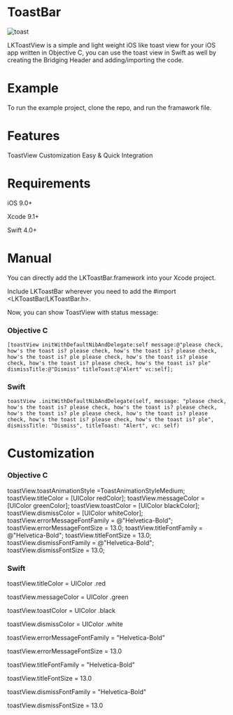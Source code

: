 # ToastBar

![toast](https://user-images.githubusercontent.com/26429027/44013042-cb03d998-9ee0-11e8-8d79-f74a54d9eb70.gif)

LKToastView is a simple and light weight iOS like toast view for your iOS app written in Objective C, you can use the toast view in Swift as well by creating the Bridging Header and adding/importing the code.

# Example
To run the example project, clone the repo, and run the framawork file.

# Features
 ToastView Customization
 Easy & Quick Integration

# Requirements
iOS 9.0+

Xcode 9.1+

Swift 4.0+

# Manual
You can directly add the LKToastBar.framework into your Xcode project.

Include LKToastBar wherever you need to add the #import <LKToastBar/LKToastBar.h>.


Now, you can show ToastView with status message:
### Objective C
    [toastView initWithDefaultNibAndDelegate:self message:@"please check, how's the toast is? please check, how's the toast is? please check, how's the toast is? ple please check, how's the toast is? please check, how's the toast is? please check, how's the toast is? ple" dismissTitle:@"Dismiss" titleToast:@"Alert" vc:self];
    
### Swift
    toastView .initWithDefaultNibAndDelegate(self, message: "please check, how's the toast is? please check, how's the toast is? please check, how's the toast is? ple please check, how's the toast is? please check, how's the toast is? please check, how's the toast is? ple", dismissTitle: "Dismiss", titleToast: "Alert", vc: self)


# Customization

### Objective C
toastView.toastAnimationStyle =ToastAnimationStyleMedium;
toastView.titleColor = [UIColor redColor];
toastView.messageColor = [UIColor greenColor];
toastView.toastColor = [UIColor blackColor];
toastView.dismissColor = [UIColor whiteColor];
toastView.errorMessageFontFamily = @"Helvetica-Bold";
toastView.errorMessageFontSize = 13.0;
toastView.titleFontFamily = @"Helvetica-Bold";
toastView.titleFontSize = 13.0;
toastView.dismissFontFamily = @"Helvetica-Bold";
toastView.dismissFontSize = 13.0;

### Swift

toastView.titleColor = UIColor .red

toastView.messageColor = UIColor .green

toastView.toastColor = UIColor .black

toastView.dismissColor = UIColor .white

toastView.errorMessageFontFamily = "Helvetica-Bold"

toastView.errorMessageFontSize = 13.0

toastView.titleFontFamily = "Helvetica-Bold"

toastView.titleFontSize = 13.0

toastView.dismissFontFamily = "Helvetica-Bold"

toastView.dismissFontSize = 13.0
